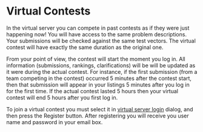 # Virtual Contests #

In the virtual server you can compete in past contests as if they were just happening now! You will have access to the same problem descriptions. Your submissions will be checked against the same test vectors. The virtual contest will have exactly the same duration as the original one.

From your point of view, the contest will start the moment you log in. All information (submissions, rankings, clarifications) will be will be updated as it were during the actual contest. For instance, if the first submission (from a team competing in the contest) occurred 5 minutes after the contest start, then that submission will appear in your listings 5 minutes after you log in for the first time. If the actual contest lasted 5 hours then your virtual contest will end 5 hours after you first log in.

To join a virtual contest you must select it in [virtual server login](http://www.ncc.up.pt/~mooshak-virtual/cgi-bin/execute?login) dialog, and then press the Register button. After registering you will receive you user name and password in your email box.
